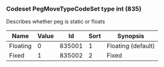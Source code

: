 ### Codeset PegMoveTypeCodeSet type int (835)

Describes whether peg is static or floats

| Name     | Value | Id     | Sort | Synopsis           |
|----------|-------|--------|------|--------------------|
| Floating | 0     | 835001 | 1    | Floating (default) |
| Fixed    | 1     | 835002 | 2    | Fixed              |

